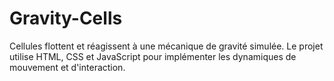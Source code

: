 # Gravity-Cells

Cellules flottent et réagissent à une mécanique de gravité simulée. Le projet utilise HTML, CSS et JavaScript pour implémenter les dynamiques de mouvement et d'interaction.  

